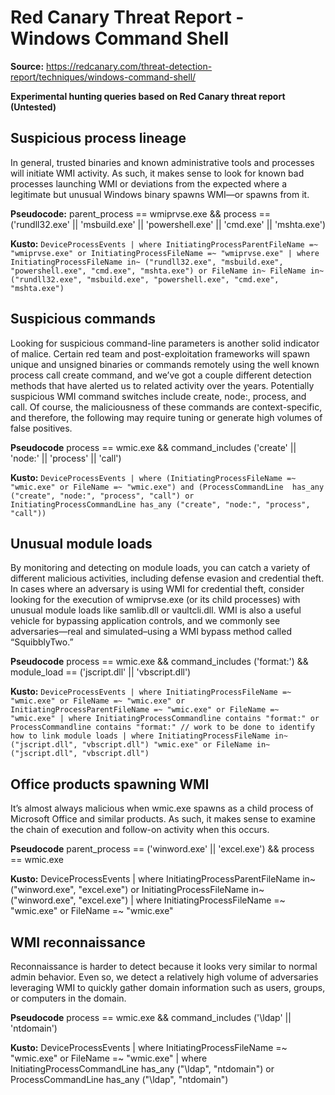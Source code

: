 # Red Canary Threat Report - Windows Command Shell

**Source:** https://redcanary.com/threat-detection-report/techniques/windows-command-shell/

**Experimental hunting queries based on Red Canary threat report (Untested)**

## Suspicious process lineage
In general, trusted binaries and known administrative tools and processes will initiate WMI activity. As such, it makes sense to look for known bad processes launching WMI or deviations from the expected where a legitimate but unusual Windows binary spawns WMI—or spawns from it. 

**Pseudocode:** parent_process == wmiprvse.exe && process == ('rundll32.exe' || 'msbuild.exe' || 'powershell.exe' || 'cmd.exe' || 'mshta.exe')

**Kusto:**
`DeviceProcessEvents
| where InitiatingProcessParentFileName =~ "wmiprvse.exe" or InitiatingProcessFileName =~ "wmiprvse.exe"
| where InitiatingProcessFileName in~ ("rundll32.exe", "msbuild.exe", "powershell.exe", "cmd.exe", "mshta.exe") or FileName in~ FileName in~ ("rundll32.exe", "msbuild.exe", "powershell.exe", "cmd.exe", "mshta.exe")`

## Suspicious commands
Looking for suspicious command-line parameters is another solid indicator of malice. Certain red team and post-exploitation frameworks will spawn unique and unsigned binaries or commands remotely using the well known process call create command, and we’ve got a couple different detection methods that have alerted us to related activity over the years. Potentially suspicious WMI command switches include create, node:, process, and call. Of course, the maliciousness of these commands are context-specific, and therefore, the following may require tuning or generate high volumes of false positives.

**Pseudocode** process == wmic.exe && command_includes ('create' || 'node:' || 'process' || 'call')

**Kusto:**
`DeviceProcessEvents
| where (InitiatingProcessFileName =~ "wmic.exe" or FileName =~ "wmic.exe") and (ProcessCommandLine  has_any ("create", "node:", "process", "call") or  InitiatingProcessCommandLine has_any ("create", "node:", "process", "call"))`

## Unusual module loads
By monitoring and detecting on module loads, you can catch a variety of different malicious activities, including defense evasion and credential theft. In cases where an adversary is using WMI for credential theft, consider looking for the execution of wmiprvse.exe (or its child processes) with unusual module loads like samlib.dll or vaultcli.dll. WMI is also a useful vehicle for bypassing application controls, and we commonly see adversaries—real and simulated–using a WMI bypass method called “SquibblyTwo.”

**Pseudocode** process == wmic.exe && command_includes ('format:') && module_load == ('jscript.dll' || 'vbscript.dll') 

**Kusto:**
`DeviceProcessEvents
| where InitiatingProcessFileName =~ "wmic.exe" or FileName =~ "wmic.exe" or InitiatingProcessParentFileName =~ "wmic.exe" or FileName =~ "wmic.exe"
| where InitiatingProcessCommandline contains "format:" or ProcessCommandline contains "format:"
// work to be done to identify how to link module loads | where InitiatingProcessFileName in~ ("jscript.dll", "vbscript.dll") "wmic.exe" or FileName in~ ("jscript.dll", "vbscript.dll")`

## Office products spawning WMI
It’s almost always malicious when wmic.exe spawns as a child process of Microsoft Office and similar products. As such, it makes sense to examine the chain of execution and follow-on activity when this occurs.

**Pseudocode** parent_process == ('winword.exe' || 'excel.exe') && process == wmic.exe

**Kusto:**
DeviceProcessEvents
| where InitiatingProcessParentFileName in~ ("winword.exe", "excel.exe") or InitiatingProcessFileName in~ ("winword.exe", "excel.exe")
| where InitiatingProcessFileName =~ "wmic.exe" or FileName =~ "wmic.exe"

## WMI reconnaissance
Reconnaissance is harder to detect because it looks very similar to normal admin behavior. Even so, we detect a relatively high volume of adversaries leveraging WMI to quickly gather domain information such as users, groups, or computers in the domain.

**Pseudocode** process == wmic.exe && command_includes ('\ldap' || 'ntdomain')

**Kusto:**
DeviceProcessEvents
| where InitiatingProcessFileName =~ "wmic.exe" or FileName =~ "wmic.exe"
| where InitiatingProcessCommandLine has_any ("\\ldap", "ntdomain") or ProcessCommandLine has_any ("\\ldap", "ntdomain")

